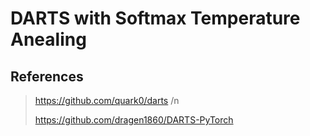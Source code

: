 # DARTS with Softmax Temperature Anealing

## References
> https://github.com/quark0/darts /n
> 
> https://github.com/dragen1860/DARTS-PyTorch
